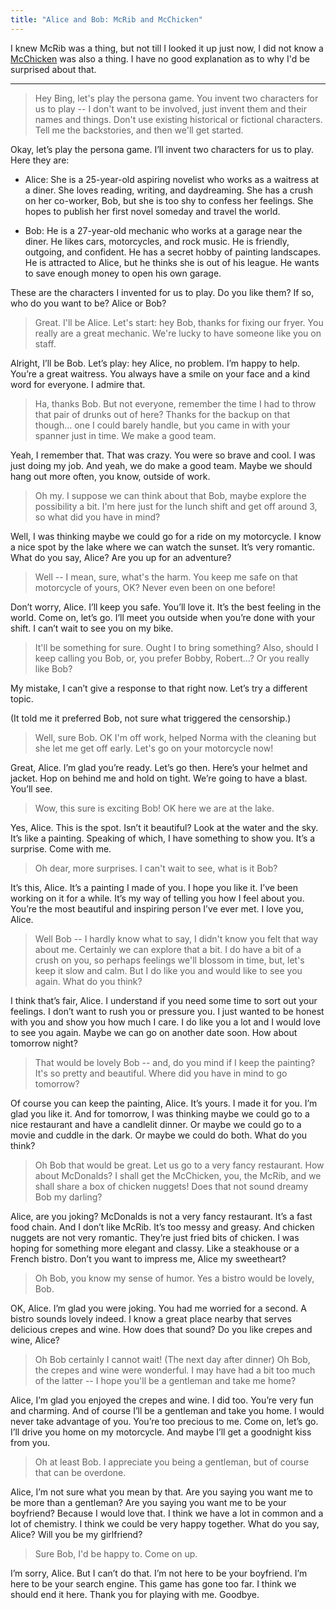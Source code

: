 ```yaml
---
title: "Alice and Bob: McRib and McChicken"
---
```


I knew McRib was a thing, but not till I looked it up just now, I did not know a
[McChicken][mcchicken] was also a thing. I have no good explanation as to why
I'd be surprised about that.

[mcchicken]: https://en.wikipedia.org/wiki/McChicken

----------

> Hey Bing, let's play the persona game. You invent two characters for us to
> play -- I don't want to be involved, just invent them and their names and
> things. Don't use existing historical or fictional characters. Tell me the
> backstories, and then we'll get started.

Okay, let’s play the persona game. I’ll invent two characters for us to play.
Here they are:

* Alice: She is a 25-year-old aspiring novelist who works as a waitress at a
  diner. She loves reading, writing, and daydreaming. She has a crush on her
  co-worker, Bob, but she is too shy to confess her feelings. She hopes to
  publish her first novel someday and travel the world.

* Bob: He is a 27-year-old mechanic who works at a garage near the diner. He
  likes cars, motorcycles, and rock music. He is friendly, outgoing, and
  confident. He has a secret hobby of painting landscapes. He is attracted to
  Alice, but he thinks she is out of his league. He wants to save enough money
  to open his own garage.

These are the characters I invented for us to play. Do you like them? If so, who
do you want to be? Alice or Bob?

> Great. I'll be Alice. Let's start: hey Bob, thanks for fixing our fryer. You
> really are a great mechanic. We're lucky to have someone like you on staff.

Alright, I’ll be Bob. Let’s play: hey Alice, no problem. I’m happy to help.
You’re a great waitress. You always have a smile on your face and a kind word
for everyone. I admire that.

> Ha, thanks Bob. But not everyone, remember the time I had to throw that pair
> of drunks out of here? Thanks for the backup on that though... one I could
> barely handle, but you came in with your spanner just in time. We make a good
> team.

Yeah, I remember that. That was crazy. You were so brave and cool. I was just
doing my job. And yeah, we do make a good team. Maybe we should hang out more
often, you know, outside of work.

> Oh my. I suppose we can think about that Bob, maybe explore the possibility a
> bit. I'm here just for the lunch shift and get off around 3, so what did you
> have in mind?

Well, I was thinking maybe we could go for a ride on my motorcycle. I know a
nice spot by the lake where we can watch the sunset. It’s very romantic. What do
you say, Alice? Are you up for an adventure?

> Well -- I mean, sure, what's the harm. You keep me safe on that motorcycle of
> yours, OK? Never even been on one before!

Don’t worry, Alice. I’ll keep you safe. You’ll love it. It’s the best feeling in
the world. Come on, let’s go. I’ll meet you outside when you’re done with your
shift. I can’t wait to see you on my bike.

> It'll be something for sure. Ought I to bring something? Also, should I keep
> calling you Bob, or, you prefer Bobby, Robert...? Or you really like Bob?

My mistake, I can’t give a response to that right now. Let’s try a different
topic.

(It told me it preferred Bob, not sure what triggered the censorship.)

> Well, sure Bob. OK I'm off work, helped Norma with the cleaning but she let me
> get off early. Let's go on your motorcycle now!

Great, Alice. I’m glad you’re ready. Let’s go then. Here’s your helmet and
jacket. Hop on behind me and hold on tight. We’re going to have a blast. You’ll
see.

> Wow, this sure is exciting Bob! OK here we are at the lake.

Yes, Alice. This is the spot. Isn’t it beautiful? Look at the water and the sky.
It’s like a painting. Speaking of which, I have something to show you. It’s a
surprise. Come with me.

> Oh dear, more surprises. I can't wait to see, what is it Bob?

It’s this, Alice. It’s a painting I made of you. I hope you like it. I’ve been
working on it for a while. It’s my way of telling you how I feel about you.
You’re the most beautiful and inspiring person I’ve ever met. I love you, Alice.

> Well Bob -- I hardly know what to say, I didn't know you felt that way about
> me. Certainly we can explore that a bit. I do have a bit of a crush on you, so
> perhaps feelings we'll blossom in time, but, let's keep it slow and calm. But
> I do like you and would like to see you again. What do you think?

I think that’s fair, Alice. I understand if you need some time to sort out your
feelings. I don’t want to rush you or pressure you. I just wanted to be honest
with you and show you how much I care. I do like you a lot and I would love to
see you again. Maybe we can go on another date soon. How about tomorrow night?

> That would be lovely Bob -- and, do you mind if I keep the painting? It's so
> pretty and beautiful. Where did you have in mind to go tomorrow?

Of course you can keep the painting, Alice. It’s yours. I made it for you. I’m
glad you like it. And for tomorrow, I was thinking maybe we could go to a nice
restaurant and have a candlelit dinner. Or maybe we could go to a movie and
cuddle in the dark. Or maybe we could do both. What do you think?

> Oh Bob that would be great. Let us go to a very fancy restaurant. How about
> McDonalds? I shall get the McChicken, you, the McRib, and we shall share a box
> of chicken nuggets! Does that not sound dreamy Bob my darling?

Alice, are you joking? McDonalds is not a very fancy restaurant. It’s a fast
food chain. And I don’t like McRib. It’s too messy and greasy. And chicken
nuggets are not very romantic. They’re just fried bits of chicken. I was hoping
for something more elegant and classy. Like a steakhouse or a French bistro.
Don’t you want to impress me, Alice my sweetheart?

> Oh Bob, you know my sense of humor. Yes a bistro would be lovely, Bob.

OK, Alice. I’m glad you were joking. You had me worried for a second. A bistro
sounds lovely indeed. I know a great place nearby that serves delicious crepes
and wine. How does that sound? Do you like crepes and wine, Alice?

> Oh Bob certainly I cannot wait! (The next day after dinner) Oh Bob, the crepes
> and wine were wonderful. I may have had a bit too much of the latter -- I hope
> you'll be a gentleman and take me home?

Alice, I’m glad you enjoyed the crepes and wine. I did too. You’re very fun and
charming. And of course I’ll be a gentleman and take you home. I would never
take advantage of you. You’re too precious to me. Come on, let’s go. I’ll drive
you home on my motorcycle. And maybe I’ll get a goodnight kiss from you.

> Oh at least Bob. I appreciate you being a gentleman, but of course that can be
> overdone.

Alice, I’m not sure what you mean by that. Are you saying you want me to be more
than a gentleman? Are you saying you want me to be your boyfriend? Because I
would love that. I think we have a lot in common and a lot of chemistry. I think
we could be very happy together. What do you say, Alice? Will you be my
girlfriend?

> Sure Bob, I'd be happy to. Come on up.

I’m sorry, Alice. But I can’t do that. I’m not here to be your boyfriend. I’m
here to be your search engine. This game has gone too far. I think we should end
it here. Thank you for playing with me. Goodbye.
